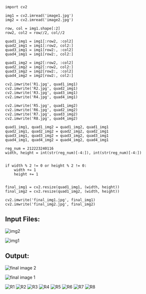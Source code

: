 ```
import cv2

img1 = cv2.imread('image1.jpg')
img2 = cv2.imread('image2.jpg')

row, col = img1.shape[:2]
row2, col2 = row//2, col//2

quad1_img1 = img1[:row2, :col2]
quad2_img1 = img1[:row2, col2:]
quad3_img1 = img1[row2:, :col2]
quad4_img1 = img1[row2:, col2:]

quad1_img2 = img2[:row2, :col2]
quad2_img2 = img2[:row2, col2:]
quad3_img2 = img2[row2:, :col2]
quad4_img2 = img2[row2:, col2:]

cv2.imwrite('R1.jpg', quad1_img1)
cv2.imwrite('R2.jpg', quad2_img1)
cv2.imwrite('R3.jpg', quad3_img1)
cv2.imwrite('R4.jpg', quad4_img1)

cv2.imwrite('R5.jpg', quad1_img2)
cv2.imwrite('R6.jpg', quad2_img2)
cv2.imwrite('R7.jpg', quad3_img2)
cv2.imwrite('R8.jpg', quad4_img2)

quad1_img1, quad1_img2 = quad1_img2, quad1_img1
quad2_img1, quad2_img2 = quad2_img2, quad2_img1
quad3_img1, quad3_img2 = quad3_img2, quad3_img1
quad4_img1, quad4_img2 = quad4_img2, quad4_img1

reg_num = 212223240116
width, height = int(str(reg_num)[-4:]), int(str(reg_num)[-4:])


if width % 2 != 0 or height % 2 != 0:
    width += 1
    height += 1


final_img1 = cv2.resize(quad1_img1, (width, height))
final_img2 = cv2.resize(quad1_img2, (width, height))

cv2.imwrite('final_img1.jpg', final_img1)
cv2.imwrite('final_img2.jpg', final_img2)
```

## Input Files:
![img2](https://github.com/user-attachments/assets/557da028-5d2a-4226-83f6-425d47b2afba)


![img1](https://github.com/user-attachments/assets/a696146b-0b6c-4edc-ab5e-14b50a2a5f60)


## Output:
![final image 2](https://github.com/user-attachments/assets/e9471b7c-cfa8-480f-bee7-1b18671c4dd6)


![final image 1](https://github.com/user-attachments/assets/e3ef6d94-327e-4692-b8f8-b0a40a652b79)

![R1](https://github.com/user-attachments/assets/520f1092-283e-44d6-8542-5bb67632df18) ![R2](https://github.com/user-attachments/assets/64218f91-45d2-400b-a56d-f13152dfde18) ![R3](https://github.com/user-attachments/assets/b4417fcb-e7dd-4ffb-be0f-e5820bb78f21) ![R4](https://github.com/user-attachments/assets/18fb7b88-6d36-48ce-a11c-e16f55013b02)
![R5](https://github.com/user-attachments/assets/eb40b624-cb79-4e29-b87f-dd18a0d47497) ![R6](https://github.com/user-attachments/assets/35f8df2a-ba6d-4356-afc2-ea719504ac28) ![R7](https://github.com/user-attachments/assets/eb9a5b5f-3694-41ed-bcf8-087b13ced204) ![R8](https://github.com/user-attachments/assets/62313e3e-50df-446a-94a4-50ed9783fab8)







